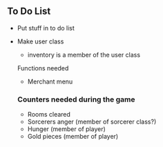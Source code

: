 ## To Do List
- Put stuff in to do list

- Make user class
  - inventory is a member of the user class
  
  
  Functions needed 
  - Merchant menu
  
  
  
  ### Counters needed during the game
  - Rooms cleared 
  - Sorcerers anger (member of sorcerer class?)
  - Hunger (member of player)
  - Gold pieces (member of player)
  
